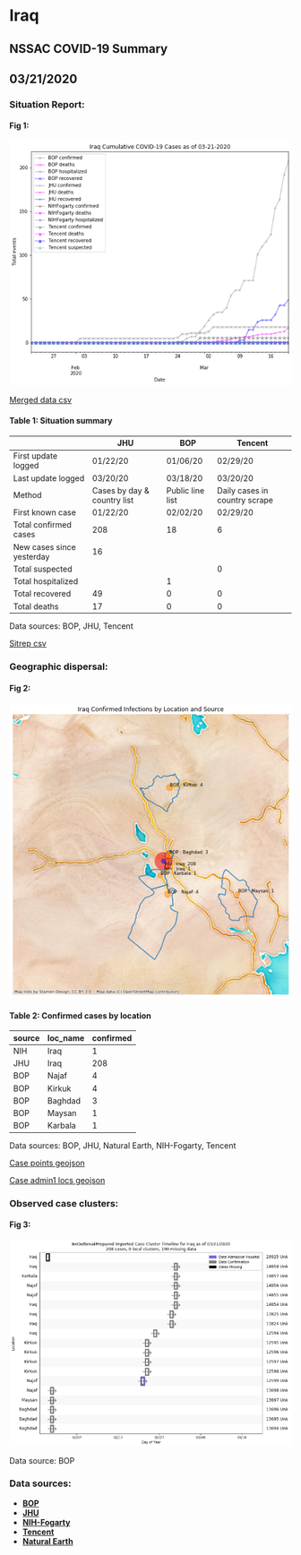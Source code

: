 # Iraq
## NSSAC COVID-19 Summary
## 03/21/2020



### Situation Report:
#### Fig 1:
![Iraq cases](../merged_histories/Iraq_merged_histories.png)

[Merged data csv](https://github.com/SchlittDataSci/SchlittDataSci.github.io/blob/master/data/tables/Iraq_merged_daily.csv)

#### Table 1: Situation summary


|                           | JHU                         | BOP              | Tencent                       |
|---------------------------|-----------------------------|------------------|-------------------------------|
| First update logged       | 01/22/20                    | 01/06/20         | 02/29/20                      |
| Last update logged        | 03/20/20                    | 03/18/20         | 03/20/20                      |
| Method                    | Cases by day & country list | Public line list | Daily cases in country scrape |
| First known case          | 01/22/20                    | 02/02/20         | 02/29/20                      |
| Total confirmed cases     | 208                         | 18               | 6                             |
| New cases since yesterday | 16                          |                  |                               |
| Total suspected           |                             |                  | 0                             |
| Total hospitalized        |                             | 1                |                               |
| Total recovered           | 49                          | 0                | 0                             |
| Total deaths              | 17                          | 0                | 0                             |

Data sources: BOP, JHU, Tencent


[Sitrep csv](https://github.com/SchlittDataSci/SchlittDataSci.github.io/blob/master/data/tables/Iraq_sitrep.csv)

### Geographic dispersal:
#### Fig 2:
![Iraq mapped](../case_locs/Iraq_case_locs.png)

#### Table 2: Confirmed cases by location


| source   | loc_name   |   confirmed |
|----------|------------|-------------|
| NIH      | Iraq       |           1 |
| JHU      | Iraq       |         208 |
| BOP      | Najaf      |           4 |
| BOP      | Kirkuk     |           4 |
| BOP      | Baghdad    |           3 |
| BOP      | Maysan     |           1 |
| BOP      | Karbala    |           1 |

Data sources: BOP, JHU, Natural Earth, NIH-Fogarty, Tencent


[Case points geojson](https://github.com/SchlittDataSci/SchlittDataSci.github.io/blob/master/data/shapes/Iraq_case_locs.geojson)

[Case admin1 locs geojson](https://github.com/SchlittDataSci/SchlittDataSci.github.io/blob/master/data/shapes/Iraq_admin1_locs.geojson)

### Observed case clusters:
#### Fig 3:
![Iraq cases](../cluster_analysis/Iraq_imported_cases_BOP.png)



Data source: BOP


### Data sources:
* **[BOP](https://github.com/beoutbreakprepared/nCoV2019)**
* **[JHU](https://github.com/CSSEGISandData/COVID-19)** 
* **[NIH-Fogarty](https://docs.google.com/spreadsheets/d/1jS24DjSPVWa4iuxuD4OAXrE3QeI8c9BC1hSlqr-NMiU/edit#gid=1187587451)** 
* **[Tencent](https://news.qq.com/zt2020/page/feiyan.htm)**
* **[Natural Earth](https://www.naturalearthdata.com/forums/forum/natural-earth-map-data/cultural-vectors/admin-1-states-provinces-and-their-boundaries/)**

<!-- Global site tag (gtag.js) - Google Analytics -->
<script async src="https://www.googletagmanager.com/gtag/js?id=UA-158816269-1"></script>
<script>
  window.dataLayer = window.dataLayer || [];
  function gtag(){dataLayer.push(arguments);}
  gtag('js', new Date());

  gtag('config', 'UA-158816269-1');
</script>